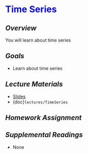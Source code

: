 # <span style="color: blue;"><b>Time Series</b></span>

## *Overview*
You will learn about time series

## *Goals*
* Learn about time series

## *Lecture Materials*
* [Slides](https://docs.google.com/presentation/d/11UZD3ujDZZuzTdxpIEImF8S7uPBVRDPSX3jnWdDlyjk/edit?usp=sharing)
* {doc}`lectures/TimeSeries`

## *Homework Assignment*
<!--* {doc}`homework/Homework_12`-->

## *Supplemental Readings*
* None
